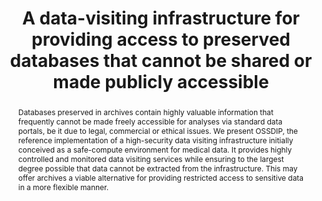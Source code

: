 ---
abstract: 'Databases preserved in archives contain highly valuable information that
  frequently cannot be made freely accessible for analyses via standard data portals,
  be it due to legal, commercial or ethical issues. We present OSSDIP, the reference
  implementation of a high-security data visiting infrastructure initially conceived
  as a safe-compute environment for medical data. It provides highly controlled and
  monitored data visiting services while ensuring to the largest degree possible that
  data cannot be extracted from the infrastructure. This may offer archives a viable
  alternative for providing restricted access to sensitive data in a more flexible
  manner.

  '
creators:
- Weise, Martin
- Rauber, Andreas
date: null
document_url: https://services.phaidra.univie.ac.at/api/object/o:1424920/download
grand_parent: iPRES
institutions:
- TU Wien
keywords:
- secure data infrastructure
- data visiting
- data dissemination
landing_page_url: https://phaidra.univie.ac.at/o:1424920
language: eng
layout: publication
license: CC BY 4.0 International
notes_url: null
parent: iPRES 2021
publication_type: paper
size: 215184
slides_url: null
source_name: iPRES
stream_url: null
title: A data-visiting infrastructure for providing access to preserved databases
  that cannot be shared or made publicly accessible
year: 2021
---